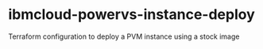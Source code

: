 # ibmcloud-powervs-instance-deploy
Terraform configuration to deploy a PVM instance using a stock image
